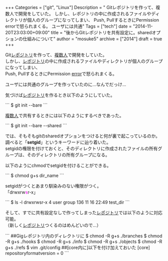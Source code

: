 +++
Categories = ["git", "Linux"]
Description = " Gitレポジトリを作って、複数人で開発をしていた。 しかし、レポジトリの中に作成されるファイルやディレクトリが個人のグループになってしまい、 Push, PullするときにPermission errorで怒られまくる。  ユーザには共通"
Tags = ["tech"]
date = "2014-11-20T23:03:00+09:00"
title = "後からGitレポジトリを共有設定に。sharedオプションの仕組みについて"
author = "mosuke5"
archive = ["2014"]
draft = true
+++

<body>
<p>Git<a class="keyword" href="http://d.hatena.ne.jp/keyword/%A5%EC%A5%DD%A5%B8%A5%C8%A5%EA">レポジトリ</a>を作って、<a class="keyword" href="http://d.hatena.ne.jp/keyword/%CA%A3%BF%F4%BF%CD">複数人</a>で開発をしていた。<br>
しかし、<a class="keyword" href="http://d.hatena.ne.jp/keyword/%A5%EC%A5%DD%A5%B8%A5%C8%A5%EA">レポジトリ</a>の中に作成されるファイルやディレクトリが個人のグループになってしまい、<br>
Push, PullするときにPermission <a class="keyword" href="http://d.hatena.ne.jp/keyword/error">error</a>で怒られまくる。</p>
<p>ユーザには共通のグループを作っていたのに…なんでだっけ…</p>
<p>気づけば<a class="keyword" href="http://d.hatena.ne.jp/keyword/%A5%EC%A5%DD%A5%B8%A5%C8%A5%EA">レポジトリ</a>を作るとき以下のようにしていた。</p>
```
$ git init --bare 
```
<p><a class="keyword" href="http://d.hatena.ne.jp/keyword/%CA%A3%BF%F4%BF%CD">複数人</a>で共有するときには以下のようにするべきであった。</p>
```
$ git init --bare --shared 
```
<p>では、そもそもgitのsharedオプションをつけると何が裏で起こっているのか。<br>
調べると「<b>setgid</b>」というキーワードに辿り着いた。<br>
setgidの権限を付けておくと、そのディレクトリに作成されたファイルの所有グループは、そのディレクトリの所有グループになる。</p>
<p>以下のようにchmodでsetgidを付けることができる。</p>
```
$ chmod g+s dir_name 
```
<p>setgidがつくとあまり馴染みのない権限がつく。<br>
「drwxrw<span style="color: #ff40ff"><b>s</b></span>r-x」</p>
```
$ ls -l 
drwxrwsr-x  4 user  group  136 11 16 22:49 test_dir 
```
<p>そして、すでに共有設定なしで作ってしまった<a class="keyword" href="http://d.hatena.ne.jp/keyword/%A5%EC%A5%DD%A5%B8%A5%C8%A5%EA">レポジトリ</a>では以下のように対応可能。<br>
（新しく<a class="keyword" href="http://d.hatena.ne.jp/keyword/%A5%EC%A5%DD%A5%B8%A5%C8%A5%EA">レポジトリ</a>つくるのはめんどいので…）</p>
```
##Gigレポジトリ内のディレクトリに
$ chmod -R g+s ./branches
$ chmod -R g+s ./hooks
$ chmod -R g+s ./info
$ chmod -R g+s ./objects
$ chmod -R g+s ./refs
$ vim .git/config
  ##[core内に]以下を付け加えておいた
  [core]
       repositoryformatversion = 0 
```
</body>
